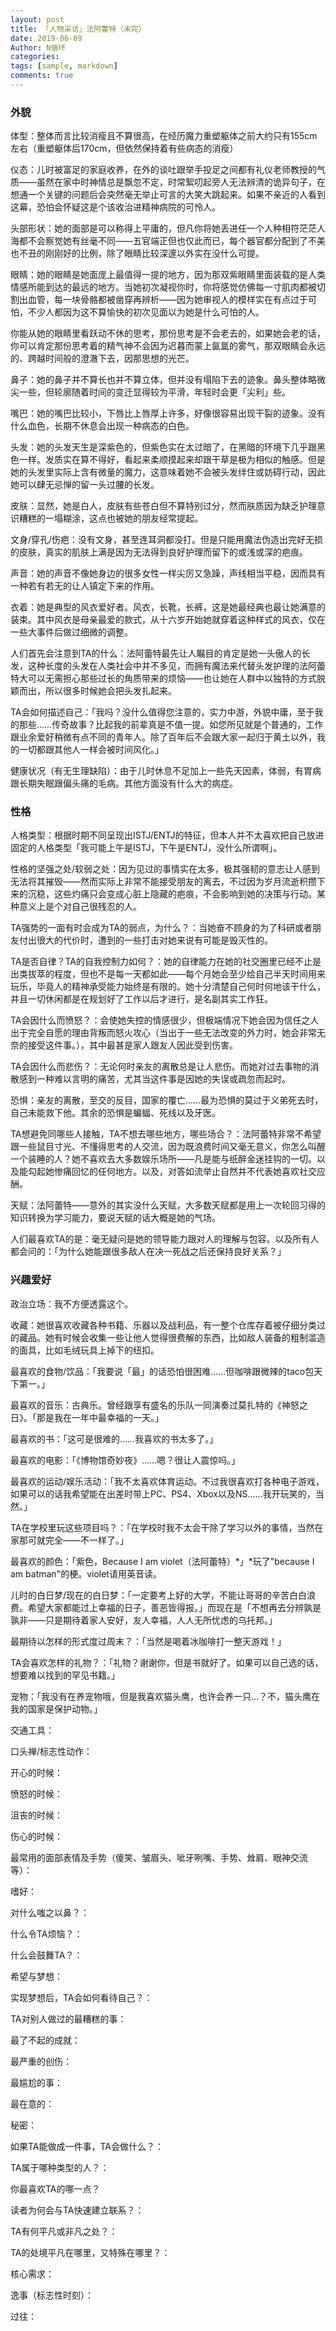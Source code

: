 ```yaml
---
layout: post
title: 「人物采访」法阿蕾特（未完）
date: 2019-06-09
Author: N循环
categories: 
tags: [sample, markdown]
comments: true
---
```


### 外貌

体型：整体而言比较消瘦且不算很高，在经历魔力重塑躯体之前大约只有155cm左右（重塑躯体后170cm，但依然保持着有些病态的消瘦）

 

仪态：儿时被富足的家庭收养，在外的谈吐跟举手投足之间都有礼仪老师教授的气质——虽然在家中时神情总是飘忽不定，时常絮叨起旁人无法辨清的诡异句子，在想通一个关键的问题后会突然毫无举止可言的大笑大跳起来。如果不亲近的人看到这幕，恐怕会怀疑这是个该收治进精神病院的可怜人。

 

头部形状：她的面部是可以称得上平庸的，但凡你将她丢进任一个人种相符茫茫人海都不会察觉她有丝毫不同——五官端正但也仅此而已，每个器官都分配到了不美也不丑的刚刚好的比例，除了眼睛比较深邃以外实在没什么可提。

 

眼睛：她的眼睛是她面庞上最值得一提的地方，因为那双紫眼睛里面装载的是人类情感所能到达的最远的地方。当她初次凝视你时，你将感觉仿佛每一寸肌肉都被切割出血管，每一块骨骼都被凿穿再辨析——因为她审视人的模样实在有点过于可怕，不少人都因为这不算愉快的初次见面以为她是什么可怕的人。

你能从她的眼睛里看跃动不休的思考，那份思考是不会老去的，如果她会老的话，你可以肯定那份思考着的精气神不会因为迟暮而蒙上氤氲的雾气，那双眼睛会永远的、跨越时间般的澄澈下去，因那思想的光芒。

 

鼻子：她的鼻子并不算长也并不算立体，但并没有塌陷下去的迹象。鼻头整体略微尖一些，但轮廓随着时间的变迁显得较为平滑，年轻时会更「尖利」些。

 

嘴巴：她的嘴巴比较小，下唇比上唇厚上许多，好像很容易出现干裂的迹象。没有什么血色，长期不休息会出现一种病态的白色。

 

头发：她的头发天生是深紫色的，但紫色实在太过暗了，在黑暗的环境下几乎跟黑色一样。发质实在算不得好，看起来柔顺摸起来却跟干草是极为相似的触感。但是她的头发里实际上含有微量的魔力，这意味着她不会被头发绊住或妨碍行动，因此她可以肆无忌惮的留一头过腰的长发。

 

皮肤：显然，她是白人，皮肤有些苍白但不算特别过分，然而肤质因为缺乏护理意识糟糕的一塌糊涂，这点也被她的朋友经常提起。

 

文身/穿孔/伤疤：没有文身，甚至连耳洞都没打。但是只能用魔法伪造出完好无损的皮肤，真实的肌肤上满是因为无法得到良好护理而留下的或浅或深的疤痕。

 

声音：她的声音不像她身边的很多女性一样尖厉又急躁，声线相当平稳，因而具有一种若有若无的让人镇定下来的作用。

 

衣着：她是典型的风衣爱好者。风衣，长靴，长裤，这是她最经典也最让她满意的装束。其中风衣是母亲最爱的款式，从十六岁开始她就穿着这种样式的风衣，仅在一些大事件后做过细微的调整。

 

人们首先会注意到TA的什么：法阿蕾特最先让人瞩目的肯定是她一头傲人的长发，这种长度的头发在人类社会中并不多见，而拥有魔法来代替头发护理的法阿蕾特大可以无需担心那些过长的角质带来的烦恼——也让她在人群中以独特的方式脱颖而出，所以很多时候她会把头发扎起来。

 

TA会如何描述自己：「我吗？没什么值得您注意的，实力中游，外貌中庸，至于我的那些……传奇故事？比起我的前辈真是不值一提。如您所见就是个普通的，工作跟业余爱好稍微有点不同的青年人。除了百年后不会跟大家一起归于黄土以外，我的一切都跟其他人一样会被时间风化。」

 

健康状况（有无生理缺陷）：由于儿时休息不足加上一些先天因素，体弱，有胃病跟长期失眠跟偏头痛的毛病。其他方面没有什么大的病症。

 

### 性格

人格类型：根据时期不同呈现出ISTJ/ENTJ的特征，但本人并不太喜欢把自己放进固定的人格类型「我可能上午是ISTJ，下午是ENTJ，没什么所谓啊」。

 

性格的坚强之处/软弱之处：因为见过的事情实在太多，极其强韧的意志让人感到无法将其摧毁——然而实际上非常不能接受朋友的离去，不过因为岁月流逝积攒下来的沉稳，这些灼痛只会变成心脏上隐藏的疤痕，不会影响到她的决策与行动。某种意义上是个对自己很残忍的人。

 

TA强势的一面有时会成为TA的弱点，为什么？：当她奋不顾身的为了科研或者朋友付出很大的代价时，遭到的一些打击对她来说有可能是毁灭性的。

 

TA是否自律？TA的自我控制力如何？：她的自律能力在她的社交圈里已经不止是出类拔萃的程度，但也不是每一天都如此——每个月她会至少给自己半天时间用来玩乐，毕竟人的精神承受能力始终是有限的。她十分清楚自己何时何地该干什么，并且一切休闲都是在规划好了工作以后才进行，是名副其实工作狂。

 

TA会因什么而愤怒？：会使她失控的情感很少，但极端情况下她会因为信任之人出于完全自愿的理由背叛而怒火攻心（当出于一些无法改变的外力时，她会非常无奈的接受这件事。），其中最甚是家人跟友人因此受到伤害。

 

TA会因什么而悲伤？：无论何时亲友的离散总是让人悲伤。而她对过去事物的消散感到一种难以言明的痛苦，尤其当这件事是因她的失误或疏忽而起时。

 

恐惧：亲友的离散，至交的反目，国家的覆亡……最为恐惧的莫过于义弟死去时，自己未能救下他。其余的恐惧是蝙蝠、死线以及牙医。

 

TA想避免同哪些人接触，TA不想去哪些地方，哪些场合？：法阿蕾特非常不希望跟一些鼠目寸光、不懂得思考的人交流，因为既浪费时间又毫无意义，你怎么叫醒一个装睡的人？她不喜欢去大多数娱乐场所——凡是能与纸醉金迷挂钩的一切。以及能勾起她惨痛回忆的任何地方。以及，对答如流举止自然并不代表她喜欢社交应酬。

 

天赋：法阿蕾特——意外的其实没什么天赋，大多数天赋都是用上一次轮回习得的知识转换为学习能力，要说天赋的话大概是她的气场。

 

人们最喜欢TA的是：毫无疑问是她的领导能力跟对人的理解与包容。以及所有人都会问的：「为什么她能跟很多敌人在决一死战之后还保持良好关系？」

 

### 兴趣爱好

政治立场：我不方便透露这个。

 

收藏：她很喜欢收藏各种书籍、乐器以及战利品，有一整个仓库存着被仔细分类过的藏品。她有时候会收集一些让他人觉得很费解的东西，比如敌人装备的粗制滥造的面具，比如毛绒玩具上掉下的纽扣。

 

最喜欢的食物/饮品：「我要说「最」的话恐怕很困难……但咖啡跟微辣的taco包天下第一。」

 

最喜欢的音乐：古典乐。曾经跟享有盛名的乐队一同演奏过莫扎特的《神怒之日》。「那是我在一年中最幸福的一天。」

 

最喜欢的书：「这可是很难的……我喜欢的书太多了。」

 

最喜欢的电影：「《博物馆奇妙夜》……嗯？很让人震惊吗。」

 

最喜欢的运动/娱乐活动：「我不太喜欢体育运动。不过我很喜欢打各种电子游戏，如果可以的话我希望能在出差时带上PC、PS4、Xbox以及NS……我开玩笑的，当然。」

 

  TA在学校里玩这些项目吗？：「在学校时我不太会干除了学习以外的事情，当然在家那可就完全——不一样了。」

 

最喜欢的颜色：「紫色，Because I am violet（法阿蕾特）*」*玩了"because I am batman"的梗。violet请用英音读。

 

儿时的白日梦/现在的白日梦：「一定要考上好的大学，不能让哥哥的辛苦白白浪费。希望大家都能过上幸福的日子，善恶皆得报。」而现在是「不想再去分辨孰是孰非——只是期待着家人安好，友人幸福，人人无所忧虑的乌托邦。」

 

  最期待以怎样的形式度过周末？：「当然是喝着冰咖啡打一整天游戏！」

 

  TA会喜欢怎样的礼物？：「礼物？谢谢你，但是书就好了。如果可以自己选的话，想要难以找到的罕见书籍。」

 

宠物：「我没有在养宠物哦，但是我喜欢猫头鹰，也许会养一只…？不，猫头鹰在我的国家是保护动物。」

 

交通工具：

口头禅/标志性动作：

开心的时候：

愤怒的时候：

沮丧的时候：

伤心的时候：

  最常用的面部表情及手势（傻笑、皱眉头、呲牙咧嘴、手势、耸肩、眼神交流等）：

嗜好：

对什么嗤之以鼻？：

什么令TA烦恼？：

什么会鼓舞TA？：

希望与梦想：

  实现梦想后，TA会如何看待自己？：

TA对别人做过的最糟糕的事：

最了不起的成就：

最严重的创伤：

最尴尬的事：

最在意的：

秘密：

如果TA能做成一件事，TA会做什么？：

TA属于哪种类型的人？：

你最喜欢TA的哪一点？

读者为何会与TA快速建立联系？：

TA有何平凡或非凡之处？：

TA的处境平凡在哪里，又特殊在哪里？：

核心需求：

逸事（标志性时刻）：

过往：